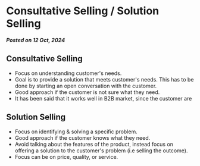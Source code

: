 # Consultative Selling / Solution Selling

**_Posted on 12 Oct, 2024_**

## Consultative Selling

- Focus on understanding customer's needs.
- Goal is to provide a solution that meets customer's needs. This has to be done by starting an open conversation with the customer.
- Good approach if the customer is not sure what they need.
- It has been said that it works well in B2B market, since the customer are

## Solution Selling

- Focus on identifying & solving a specific problem.
- Good approach if the customer knows what they need.
- Avoid talking about the features of the product, instead focus on offering a solution to the customer's problem (i.e selling the outcome).
- Focus can be on price, quality, or service.
